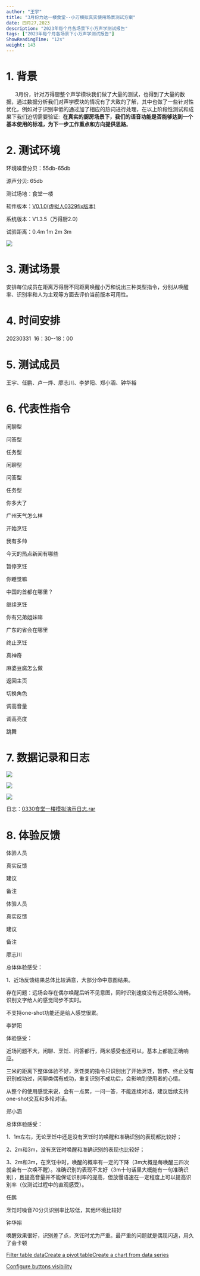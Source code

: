 ```yaml
---
author: "王宇"
title: "3月份力达一楼食堂--小万模拟真实使用场景测试方案"
date: 四月27,2023
description: "2023年每个月各场景下小万声学测试报告"
tags: ["2023年每个月各场景下小万声学测试报告"]
ShowReadingTime: "12s"
weight: 143
---
```

1\. 背景
======

      3月份，针对万得厨整个声学模块我们做了大量的测试，也得到了大量的数据，通过数据分析我们对声学模块的情况有了大致的了解，其中也做了一些针对性优化，例如对于识别率低的通过加了相应的热词进行处理，在以上阶段性测试和成果下我们迫切需要验证:  **在真实的厨房场景下，我们的语音功能是否能够达到一个基本使用的标准，为下一步工作重点和方向提供思路**。

2\. 测试环境
========

环境噪音分贝：55db-65db

源声分贝: 65db

测试场地：食堂一楼

软件版本：[V0.1.0(虚拟人0329fix版本)](/download/attachments/97899909/VDH_V0.1.1_20230329.apk?version=1&modificationDate=1680225176017&api=v2)

系统版本：V1.3.5（万得厨2.0）

试验距离：0.4m 1m 2m 3m

![](/download/thumbnails/97899909/image2023-3-31_9-45-19.png?version=1&modificationDate=1680227119733&api=v2)

3\. 测试场景
========

安排每位成员在距离万得厨不同距离唤醒小万和说出三种类型指令，分别从唤醒率、识别率和人为主观等方面去评价当前版本可用性。

4\. 时间安排
========

20230331  16：30--18：00

5\. 测试成员
========

王宇、任鹏、卢一烨、廖志川、李梦阳、郑小涵、钟华裕

6\. 代表性指令
=========

闲聊型

问答型

任务型

闲聊型

问答型

任务型

你多大了

广州天气怎么样

开始烹饪

我有多帅

今天的热点新闻有哪些

暂停烹饪

你睡觉嘛

中国的首都在哪里？

继续烹饪

你有兄弟姐妹嘛

广东的省会在哪里

终止烹饪

真神奇

麻婆豆腐怎么做

返回主页

  

  

切换角色

  

  

调高音量

  

  

调高亮度

  

  

跳舞

7\. 数据记录和日志
===========

![](/download/attachments/97899909/image2023-3-31_9-35-8.png?version=1&modificationDate=1680226508651&api=v2)

![](/download/attachments/97899909/image2023-3-31_9-34-44.png?version=1&modificationDate=1680226484805&api=v2)

![](/download/attachments/97899909/image2023-3-31_9-33-48.png?version=1&modificationDate=1680226428472&api=v2)

  

日志：[0330食堂一楼模拟演示日志.rar](/download/attachments/97899909/0330%E9%A3%9F%E5%A0%82%E4%B8%80%E6%A5%BC%E6%A8%A1%E6%8B%9F%E6%BC%94%E7%A4%BA%E6%97%A5%E5%BF%97.rar?version=1&modificationDate=1680226638848&api=v2)

8\. 体验反馈
========

体验人员

真实反馈

建议

备注

体验人员

真实反馈

建议

备注

廖志川

总体体验感受：

1、近场反馈结果总体比较满意，大部分命中意图结果。

存在问题：远场会存在偶尔唤醒后听不见意图，同时识别速度没有近场那么流畅，识别文字给人的感觉同步不实时。

不支持one-shot功能还是给人感觉很累。

  

  

李梦阳

体验感受：

近场问题不大，闲聊、烹饪、问答都行，两米感受也还可以，基本上都能正确响应。

三米的距离下整体体验不好，烹饪类的指令只识别出了开始烹饪，暂停、终止没有识别成功过，闲聊类偶有成功，重复识别不成功后，会影响到使用者的心情。

从整个的使用感觉来说，会有一点累，一问一答，不能连续对话，建议后续支持one-shot交互和多轮对话。

  

  

郑小涵

总体体验感受：

1、1m左右，无论烹饪中还是没有烹饪时的唤醒和准确识别的表现都比较好；

2、2m和3m，没有烹饪时唤醒和准确识别的表现也比较好；

3、2m和3m，在烹饪中时，唤醒的概率有一定的下降（3m大概是每唤醒三四次就会有一次唤不醒）。准确识别的表现不太好（3m十句话里大概能有一句准确识别），且提高音量并不能保证识别率的提高，但放慢语速在一定程度上可以提高识别率（仅测试过程中的直观感受）。

  

  

任鹏

烹饪时噪音70分贝识别率比较低，其他环境比较好

  

  

钟华裕

唤醒效果很好，识别差了点，烹饪时尤为严重。最严重的问题就是偶现闪退，用久了会卡顿

  

  

[Filter table data](#)[Create a pivot table](#)[Create a chart from data series](#)

[Configure buttons visibility](/users/tfac-settings.action)